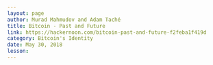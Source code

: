 ```yaml
---
layout: page
author: Murad Mahmudov and Adam Taché
title: Bitcoin - Past and Future
link: https://hackernoon.com/bitcoin-past-and-future-f2feba1f419d
category: Bitcoin's Identity
date: May 30, 2018
lesson: 
---
```

